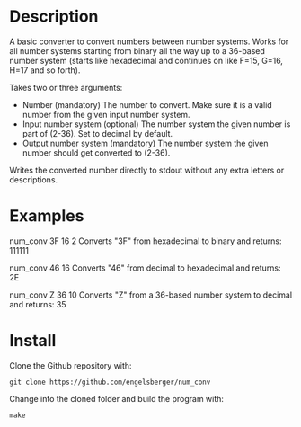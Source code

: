 # Description

A basic converter to convert numbers between number systems. Works for all number systems starting from binary all the way up to a 36-based number system (starts like hexadecimal and continues on like F=15, G=16, H=17 and so forth).

Takes two or three arguments:
- Number                 (mandatory) The number to convert. Make sure it is a valid number from the given input number system.
- Input number system    (optional) The number system the given number is part of (2-36). Set to decimal by default.
- Output number system   (mandatory) The number system the given number should get converted to (2-36).

Writes the converted number directly to stdout without any extra letters or descriptions.

# Examples

num_conv 3F 16 2
Converts "3F" from hexadecimal to binary and returns: 111111

num_conv 46 16
Converts "46" from decimal to hexadecimal and returns: 2E

num_conv Z 36 10
Converts "Z" from a 36-based number system to decimal and returns: 35

# Install

Clone the Github repository with:

`git clone https://github.com/engelsberger/num_conv`

Change into the cloned folder and build the program with:

`make`
